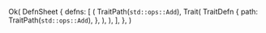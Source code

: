 Ok(
    DefnSheet {
        defns: [
            (
                TraitPath(`std::ops::Add`),
                Trait(
                    TraitDefn {
                        path: TraitPath(`std::ops::Add`),
                    },
                ),
            ),
        ],
    },
)
